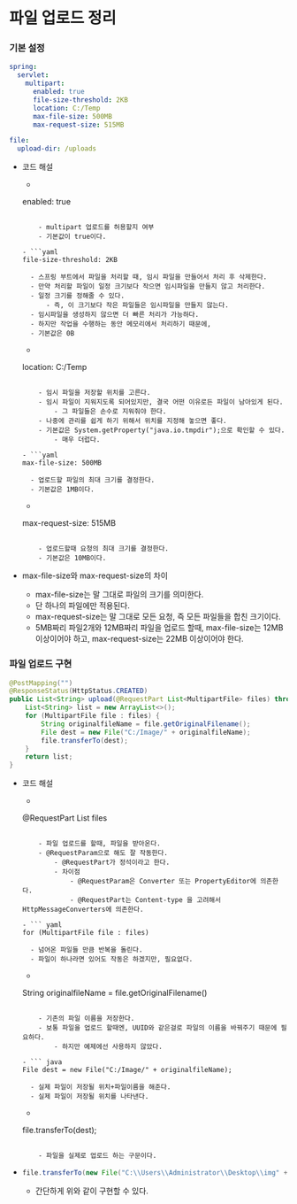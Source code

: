 # 파일 업로드 정리

### 기본 설정

``` yaml
spring:
  servlet:
    multipart:
      enabled: true
      file-size-threshold: 2KB
      location: C:/Temp
      max-file-size: 500MB
      max-request-size: 515MB

file:
  upload-dir: /uploads
```

- 코드 해설

    - ``` yaml
    enabled: true
    ```

        - multipart 업로드를 허용할지 여부
        - 기본값이 true이다.

    - ```yaml
    file-size-threshold: 2KB
    ```

        - 스프링 부트에서 파일을 처리할 때, 임시 파일을 만들어서 처리 후 삭제한다.
        - 만약 처리할 파일이 일정 크기보다 작으면 임시파일을 만들지 않고 처리한다.
        - 일정 크기를 정해줄 수 있다.
            - 즉, 이 크기보다 작은 파일들은 임시파일을 만들지 않는다.
        - 임시파일을 생성하지 않으면 더 빠른 처리가 가능하다.
        - 하지만 작업을 수행하는 동안 메모리에서 처리하기 때문에,
        - 기본값은 0B

    - ```yaml
    location: C:/Temp
    ```

        - 임시 파일을 저장할 위치를 고른다.
        - 임시 파일이 지워지도록 되어있지만, 결국 어떤 이유로든 파일이 남아있게 된다.
            - 그 파일들은 손수로 지워줘야 한다.
        - 나중에 관리를 쉽게 하기 위해서 위치를 지정해 놓으면 좋다.
        - 기본값은 System.getProperty("java.io.tmpdir");으로 확인할 수 있다.
            - 매우 더럽다.

    - ```yaml
    max-file-size: 500MB
    ```

        - 업로드할 파일의 최대 크기를 결정한다.
        - 기본값은 1MB이다.

    - ``` yaml
    max-request-size: 515MB
    ```

        - 업로드할때 요청의 최대 크기를 결정한다.
        - 기본값은 10MB이다.

- max-file-size와 max-request-size의 차이

    - max-file-size는 말 그대로 파일의 크기를 의미한다.
    - 단 하나의 파일에만 적용된다.
    - max-request-size는 말 그대로 모든 요청, 즉 모든 파일들을 합친 크기이다.
    - 5MB짜리 파일2개와 12MB짜리 파일을 업로드 할때, max-file-size는 12MB 이상이어야 하고, max-request-size는 22MB 이상이어야 한다.

### 파일 업로드 구현

``` java
@PostMapping("")
@ResponseStatus(HttpStatus.CREATED)
public List<String> upload(@RequestPart List<MultipartFile> files) throws Exception {
	List<String> list = new ArrayList<>();
	for (MultipartFile file : files) {
		String originalfileName = file.getOriginalFilename();
		File dest = new File("C:/Image/" + originalfileName);
		file.transferTo(dest);
	}
	return list;
}
```

- 코드 해설

    - ``` java
    @RequestPart List<MultipartFile> files
    ```

        - 파일 업로드를 할때, 파일을 받아온다.
        - @RequestParam으로 해도 잘 작동한다.
            - @RequestPart가 정석이라고 한다.
            - 차이점
                - @RequestParam은 Converter 또는 PropertyEditor에 의존한다.
                - @RequestPart는 Content-type 을 고려해서 HttpMessageConverters에 의존한다.

    - ``` yaml
    for (MultipartFile file : files)
    ```

        - 넘어온 파일들 만큼 반복을 돌린다.
        - 파일이 하나라면 있어도 작동은 하겠지만, 필요없다.

    - ``` yaml
    String originalfileName = file.getOriginalFilename()
    ```

        - 기존의 파일 이름을 저장한다.
        - 보통 파일을 업로드 할때엔, UUID와 같은걸로 파일의 이름을 바꿔주기 때문에 필요하다.
            - 하지만 예제에선 사용하지 않았다.

    - ``` java
    File dest = new File("C:/Image/" + originalfileName);
    ```

        - 실제 파일이 저장될 위치+파일이름을 해준다.
        - 실제 파일이 저장될 위치를 나타낸다.

    - ``` java
    file.transferTo(dest);
    ```

        - 파일을 실제로 업로드 하는 구문이다.

- ``` java
  file.transferTo(new File("C:\\Users\\Administrator\\Desktop\\img" + file.getOriginalFilename()));
  ```

    - 간단하게 위와 같이 구현할 수 있다.